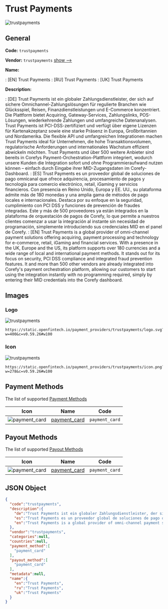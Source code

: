 
# Trust Payments 
![trustpayments](https://static.openfintech.io/payment_providers/trustpayments/logo.svg?w=400&c=v0.59.26#w100)  

## General 
 
**Code:** `trustpayments` 
 
**Vendor:** `trustpayments` [show -->](/vendors/trustpayments/) 
 
**Name:** 
 
:	[EN] Trust Payments 
:	[RU] Trust Payments 
:	[UK] Trust Payments 
 
**Description:** 
 
: [DE] Trust Payments ist ein globaler Zahlungsdienstleister, der sich auf sichere Omnichannel-Zahlungslösungen für regulierte Branchen wie Glücksspiel, Reisen, Finanzdienstleistungen und E-Commerce konzentriert. Die Plattform bietet Acquiring, Gateway-Services, Zahlungslinks, POS-Lösungen, wiederkehrende Zahlungen und umfangreiche Datenanalysen. Trust Payments ist PCI-DSS-zertifiziert und verfügt über eigene Lizenzen für Kartenakzeptanz sowie eine starke Präsenz in Europa, Großbritannien und Nordamerika. Die flexible API und umfangreichen Integrationen machen Trust Payments ideal für Unternehmen, die hohe Transaktionsvolumen, regulatorische Anforderungen und internationales Wachstum effizient abwickeln möchten. Trust Payments und über 500 weitere Anbieter sind bereits in Corefys Payment-Orchestration-Plattform integriert, wodurch unsere Kunden die Integration sofort und ohne Programmieraufwand nutzen können – einfach durch Eingabe ihrer MID-Zugangsdaten im Corefy-Dashboard. 
: [ES] Trust Payments es un proveedor global de soluciones de pago omnicanal que ofrece adquirencia, procesamiento de pagos y tecnología para comercio electrónico, retail, iGaming y servicios financieros. Con presencia en Reino Unido, Europa y EE. UU., su plataforma admite más de 180 monedas y una amplia gama de métodos de pago locales e internacionales. Destaca por su enfoque en la seguridad, cumplimiento con PCI DSS y funciones de prevención de fraudes integradas. Este y más de 500 proveedores ya están integrados en la plataforma de orquestación de pagos de Corefy, lo que permite a nuestros clientes comenzar a usar la integración al instante sin necesidad de programación, simplemente introduciendo sus credenciales MID en el panel de Corefy. 
: [EN] Trust Payments is a global provider of omni-channel payment solutions offering acquiring, payment processing and technology for e-commerce, retail, iGaming and financial services. With a presence in the UK, Europe and the US, its platform supports over 180 currencies and a wide range of local and international payment methods. It stands out for its focus on security, PCI DSS compliance and integrated fraud prevention features. It and more than 500 other vendors are already integrated into Corefy's payment orchestration platform, allowing our customers to start using the integration instantly with no programming required, simply by entering their MID credentials into the Corefy dashboard. 
 

## Images 

### Logo 
 
![trustpayments](https://static.openfintech.io/payment_providers/trustpayments/logo.svg?w=400&c=v0.59.26#w100)  

```
https://static.openfintech.io/payment_providers/trustpayments/logo.svg?w=400&c=v0.59.26#w100
```  

### Icon 
 
![trustpayments](https://static.openfintech.io/payment_providers/trustpayments/icon.png?w=278&c=v0.59.26#w100)  

```
https://static.openfintech.io/payment_providers/trustpayments/icon.png?w=278&c=v0.59.26#w100
```  

## Payment Methods 
 
The list of supported [Payment Methods](/payment-methods/) 

|Icon|Name|Code| 
|:---:|:---:|:---:| 
|![payment_card](https://static.openfintech.io/payment_methods/payment_card/icon.svg?w=278&c=v0.59.26#w100) |[payment_card](/payment-methods/payment_card/)|`payment_card`| 
 

## Payout Methods 
 
The list of supported [Payout Methods](/payout-methods/) 

|Icon|Name|Code| 
|:---:|:---:|:---:| 
|![payment_card](https://static.openfintech.io/payout_methods/payment_card/icon.svg?w=278&c=v0.59.26#w40) |[payment_card](payout-methodspayment_card/)|`payment_card`| 
 

## JSON Object 

```json
{
  "code":"trustpayments",
  "description":{
    "de":"Trust Payments ist ein globaler Zahlungsdienstleister, der sich auf sichere Omnichannel-Zahlungsl\u00f6sungen f\u00fcr regulierte Branchen wie Gl\u00fccksspiel, Reisen, Finanzdienstleistungen und E-Commerce konzentriert. Die Plattform bietet Acquiring, Gateway-Services, Zahlungslinks, POS-L\u00f6sungen, wiederkehrende Zahlungen und umfangreiche Datenanalysen. Trust Payments ist PCI-DSS-zertifiziert und verf\u00fcgt \u00fcber eigene Lizenzen f\u00fcr Kartenakzeptanz sowie eine starke Pr\u00e4senz in Europa, Gro\u00dfbritannien und Nordamerika. Die flexible API und umfangreichen Integrationen machen Trust Payments ideal f\u00fcr Unternehmen, die hohe Transaktionsvolumen, regulatorische Anforderungen und internationales Wachstum effizient abwickeln m\u00f6chten. Trust Payments und \u00fcber 500 weitere Anbieter sind bereits in Corefys Payment-Orchestration-Plattform integriert, wodurch unsere Kunden die Integration sofort und ohne Programmieraufwand nutzen k\u00f6nnen \u2013 einfach durch Eingabe ihrer MID-Zugangsdaten im Corefy-Dashboard.",
    "es":"Trust Payments es un proveedor global de soluciones de pago omnicanal que ofrece adquirencia, procesamiento de pagos y tecnolog\u00eda para comercio electr\u00f3nico, retail, iGaming y servicios financieros. Con presencia en Reino Unido, Europa y EE. UU., su plataforma admite m\u00e1s de 180 monedas y una amplia gama de m\u00e9todos de pago locales e internacionales. Destaca por su enfoque en la seguridad, cumplimiento con PCI DSS y funciones de prevenci\u00f3n de fraudes integradas. Este y m\u00e1s de 500 proveedores ya est\u00e1n integrados en la plataforma de orquestaci\u00f3n de pagos de Corefy, lo que permite a nuestros clientes comenzar a usar la integraci\u00f3n al instante sin necesidad de programaci\u00f3n, simplemente introduciendo sus credenciales MID en el panel de Corefy.",
    "en":"Trust Payments is a global provider of omni-channel payment solutions offering acquiring, payment processing and technology for e-commerce, retail, iGaming and financial services. With a presence in the UK, Europe and the US, its platform supports over 180 currencies and a wide range of local and international payment methods. It stands out for its focus on security, PCI DSS compliance and integrated fraud prevention features. It and more than 500 other vendors are already integrated into Corefy's payment orchestration platform, allowing our customers to start using the integration instantly with no programming required, simply by entering their MID credentials into the Corefy dashboard."
  },
  "vendor":"trustpayments",
  "categories":null,
  "countries":null,
  "payment_method":[
    "payment_card"
  ],
  "payout_method":[
    "payment_card"
  ],
  "metadata":null,
  "name":{
    "en":"Trust Payments",
    "ru":"Trust Payments",
    "uk":"Trust Payments"
  }
}
```  

